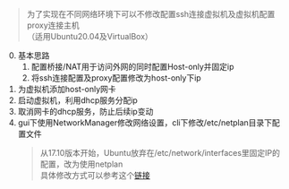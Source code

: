 >为了实现在不同网络环境下可以不修改配置ssh连接虚拟机及虚拟机配置proxy连接主机  
>（适用Ubuntu20.04及VirtualBox）
0. 基本思路
    1. 配置桥接/NAT用于访问外网的同时配置Host-only并固定ip
    2. 将ssh连接配置及proxy配置修改为host-only下ip
1. 为虚拟机添加host-only网卡
2. 启动虚拟机，利用dhcp服务分配ip
3. 取消网卡的dhcp服务，防止后续ip变动
4. gui下使用NetworkManager修改网络设置，cli下修改/etc/netplan目录下配置文件
    >从17.10版本开始，Ubuntu放弃在/etc/network/interfaces里固定IP的配置，改为使用netplan  
    >具体修改方式可以参考这个[链接](https://linuxconfig.org/how-to-configure-static-ip-address-on-ubuntu-18-10-cosmic-cuttlefish-linux)